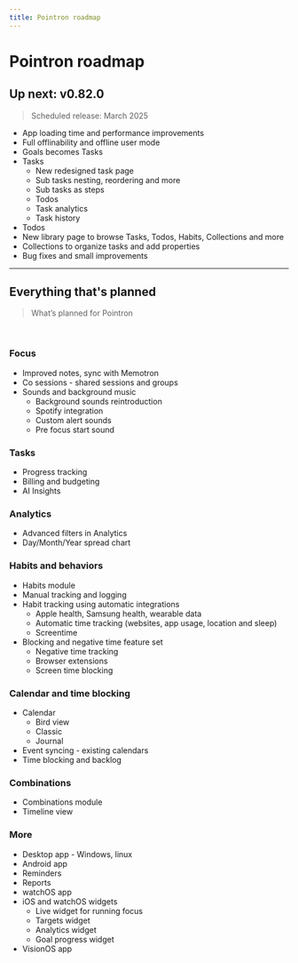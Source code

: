 ```yaml
---
title: Pointron roadmap
---
```

# Pointron roadmap

## Up next: v0.82.0
> Scheduled release: March 2025

* App loading time and performance improvements
* Full offlinability and offline user mode
* Goals becomes Tasks
* Tasks
  * New redesigned task page
  * Sub tasks nesting, reordering and more
  * Sub tasks as steps
  * Todos
  * Task analytics
  * Task history
* Todos
* New library page to browse Tasks, Todos, Habits, Collections and more
* Collections to organize tasks and add properties
* Bug fixes and small improvements


---
## Everything that's planned
> What’s planned for Pointron

​
### Focus
- Improved notes, sync with Memotron
- Co sessions - shared sessions and groups
- Sounds and background music
  - Background sounds reintroduction
  - Spotify integration
  - Custom alert sounds
  - Pre focus start sound

### Tasks
- Progress tracking
- Billing and budgeting
- AI Insights


### Analytics
- Advanced filters in Analytics
- Day/Month/Year spread chart


### Habits and behaviors
- Habits module
- Manual tracking and logging
- Habit tracking using automatic integrations
  - Apple health, Samsung health, wearable data
  - Automatic time tracking (websites, app usage, location and sleep)
  - Screentime
- Blocking and negative time feature set
  - Negative time tracking
  - Browser extensions
  - Screen time blocking


### Calendar and time blocking
- Calendar
  - Bird view
  - Classic
  - Journal
- Event syncing - existing calendars
- Time blocking and backlog


### Combinations
- Combinations module
- Timeline view


### More
- Desktop app - Windows, linux
- Android app
- Reminders
- Reports
- watchOS app
- iOS and watchOS widgets
  - Live widget for running focus
  - Targets widget
  - Analytics widget
  - Goal progress widget
- VisionOS app

